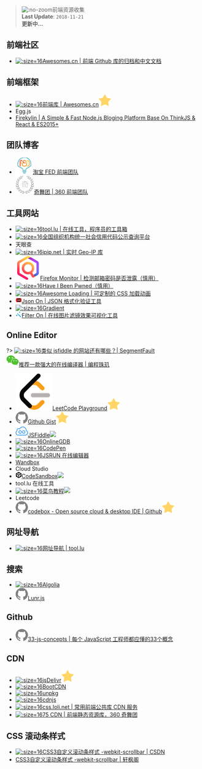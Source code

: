 > ![](https://notes.abelsu7.top/_media/vue.svg ':no-zoom')前端资源收集<br>
> **Last Update**: `2018-11-21` <br>
> **更新中…**

## 前端社区

* [![](logo/awesome.ico ':size=16')Awesomes.cn | 前端 Github 库的归档和中文文档](https://www.awesomes.cn)

## 前端框架

- [![](logo/awesome.ico ':size=16')前端库 | Awesomes.cn![](logo/star.svg)](https://www.awesomes.cn/repos/Applications/frameworks)
- Egg.js
- [Firekylin | A Simple & Fast Node.js Bloging Platform Base On ThinkJS & React & ES2015+](https://firekylin.org/)

## 团队博客

* [![](logo/taobaofed.ico ':size=16')淘宝 FED 前端团队](http://taobaofed.org/)
* [![](logo/360.ico ':size=16')奇舞团 | 360 前端团队](https://75team.com/)

## 工具网站

* [![](logo/tool.ico ':size=16')tool.lu | 在线工具，程序员的工具箱](https://tool.lu/)
* [![](logo/cods.ico ':size=16')全国组织机构统一社会信用代码公示查询平台](http://www.cods.org.cn/portal/publish/index.html)
* 天眼查
* [![](logo/ipip.ico ':size=16')ipip.net | 实时 Geo-IP 库](https://www.ipip.net)
* [![](logo/monitor.png ':size=16')Firefox Monitor | 检测邮箱密码是否泄露（慎用）](https://monitor.firefox.com)
* [![](logo/pwn.ico ':size=16')Have I Been Pwned（慎用）](https://haveibeenpwned.com/)
* [![](logo/loading.ico ':size=16')Awesome Loading | 可定制的 CSS 加载动画](http://loading.awesomes.cn)
* [![](logo/jsonon.png ':size=16')Json On | JSON 格式化验证工具](http://json.awesomes.cn)
* [![](logo/gradient.ico ':size=16')Gradient](http://gradient.awesomes.cn)
* [![](logo/filter.png ':size=16')Filter On | 在线图片滤镜效果可视化工具](http://filter.awesomes.cn)

## Online Editor

?> [![](logo/segmentfault.ico ':size=16')类似 jsfiddle 的网站还有哪些？| SegmentFault](https://segmentfault.com/q/1010000000339531)<br>[![](logo/wechat.svg)推荐一款强大的在线编译器 | 编程珠玑](https://mp.weixin.qq.com/s?__biz=MzI2OTA3NTk3Ng==&mid=2649284021&idx=1&sn=9ba0bfcaaad0a9042098c2370ab3000f&chksm=f2f9aed2c58e27c4955d5f94ab4c3cb9447f920e339790c6ee70f285939513e05e20a5c09322&mpshare=1&scene=1&srcid=1031Cfl2CQiZbPbSfqO8pbDq#rd)

* [![](logo/leetcode.png ':size=16')LeetCode Playground![](logo/star.svg)](https://leetcode-cn.com/playground)
* [![](logo/github.svg)Github Gist![](logo/star.svg)](https://gist.github.com)
* [![](logo/jsfiddle.png ':size=16')JSFiddle![](https://notes.abelsu7.top/_media/star.svg)](https://jsfiddle.net)
* [![](logo/onlinegdb.ico ':size=16')OnlineGDB](https://www.onlinegdb.com/)
* [![](logo/codepen.ico ':size=16')CodePen](https://codepen.io)
* [![](logo/jsrun.ico ':size=16')JSRUN 在线编辑器](https://jsrun.net)
* [Wandbox](https://wandbox.org/)
* Cloud Studio
* [![](logo/codesandbox.png ':size=16')CodeSandbox![](https://notes.abelsu7.top/_media/star.svg)](https://codesandbox.io)
* tool.lu 在线工具
* [![](logo/cainiao.ico ':size=16')菜鸟教程![](https://notes.abelsu7.top/_media/star.svg)](http://www.runoob.com)
* Leetcode
* [![](logo/github.svg)codebox - Open source cloud & desktop IDE | Github![](logo/star.svg)](https://github.com/CodeboxIDE/codebox)

## 网址导航

* [![](logo/tool.ico ':size=16')网址导航 | tool.lu](https://tool.lu/nav/)

## 搜索

* [![](logo/algolia.ico ':size=16')Algolia](https://www.algolia.com/)
* [![](logo/github.svg ':size=16')Lunr.js](https://lunrjs.com/)

## Github

* [![](logo/github.svg ':size=16')33-js-concepts | 每个 JavaScript 工程师都应懂的33个概念](https://github.com/stephentian/33-js-concepts)

## CDN

* [![](logo/jsdelivr.ico ':size=16')jsDelivr![](logo/star.svg)](https://www.jsdelivr.com/)
* [![](logo/bootcdn.ico ':size=16')BootCDN](https://www.bootcdn.cn/)
* [![](logo/unpkg.ico ':size=16')unpkg](https://unpkg.com/#/)
* [![](logo/cdnjs.ico ':size=16')cdnjs](https://cdnjs.com/)
* [![](logo/loli.ico ':size=16')css.loli.net | 常用前端公共库 CDN 服务](https://css.loli.net/)
* [![](logo/75cdn.ico ':size=16')75 CDN | 前端静态资源库，360 奇舞团](https://cdn.baomitu.com/)

## CSS 滚动条样式

- [![](logo/csdn.ico ':size=16')CSS3自定义滚动条样式 -webkit-scrollbar | CSDN](https://blog.csdn.net/hanshileiai/article/details/40398177)
- [CSS3自定义滚动条样式 -webkit-scrollbar | 轩枫阁](http://www.xuanfengge.com/css3-webkit-scrollbar.html)